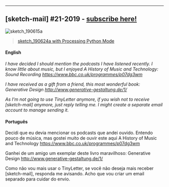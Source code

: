 
---

## [sketch-mail] #21-2019 - [subscribe here!](/sketch-mail)

![sketch_190615a](https://raw.githubusercontent.com/villares/sketch-a-day/master/2019/sketch_190624a/sketch_190624a.gif)

> [sketch_190624a with Processing Python Mode](https://github.com/villares/sketch-a-day/tree/master/2019/sketch_190624a)

#### English

*I have decided I should mention the podcasts I have listened recently. I know little about music, but I enjoyed A History of Music and Technology: Sound Recording https://www.bbc.co.uk/programmes/p07dg3wm*

*I have received as a gift from a friend, this most wonderful book: Generative Design http://www.generative-gestaltung.de/1/*

*As I'm not going to use TinyLetter anymore, if you wish not to receive [sketch-mail] anymore, just reply telling me. I might create a separate email account to manage sending it.*

#### Português

Decidi que eu devia mencionar os podcasts que andei ouvido. Entendo pouco de música, mas gostei muito de ouvir este aqui A History of Music and Technology https://www.bbc.co.uk/programmes/p07dg3wm

Ganhei de um amigo um exemplar deste livro maravilhoso: Generative Design http://www.generative-gestaltung.de/1/

Como não vou mais usar o TinyLetter, se você não deseja mais receber [sketch-mail], responda me avisando. Acho que vou criar um email separado para cuidar do envio.
